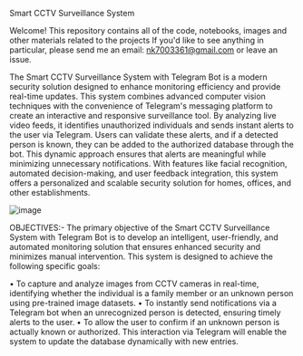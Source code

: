 Smart CCTV Surveillance System

Welcome! This repository contains all of the code, notebooks, images and other materials related to the projects If you'd like to see anything in particular, please send me an email: nk7003361@gmail.com or leave an issue.

The Smart CCTV Surveillance System with Telegram Bot is a modern security solution designed to enhance monitoring efficiency and provide real-time updates. This system combines advanced computer vision techniques with the convenience of Telegram's messaging platform to create an interactive and responsive surveillance tool. By analyzing live video feeds, it identifies unauthorized individuals and sends instant alerts to the user via Telegram. Users can validate these alerts, and if a detected person is known, they can be added to the authorized database through the bot. This dynamic approach ensures that alerts are meaningful while minimizing unnecessary notifications. With features like facial recognition, automated decision-making, and user feedback integration, this system offers a personalized and scalable security solution for homes, offices, and other establishments. 

![image](https://github.com/user-attachments/assets/a26961dc-d393-42c5-be7b-78675652c025)

OBJECTIVES:-
The primary objective of the Smart CCTV Surveillance System with Telegram Bot is to develop an intelligent, user-friendly, and automated monitoring solution that ensures enhanced security and minimizes manual intervention. This system is designed to achieve the following specific goals:

•	To capture and analyze images from CCTV cameras in real-time, identifying whether the individual is a family member or an unknown person using pre-trained image datasets.
•	To instantly send notifications via a Telegram bot when an unrecognized person is detected, ensuring timely alerts to the user.
•	To allow the user to confirm if an unknown person is actually known or authorized. This interaction via Telegram will enable the system to update the database dynamically with new entries.

